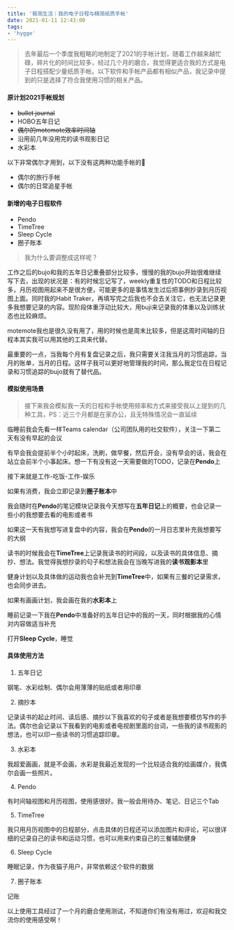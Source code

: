 ```yaml
---
title: '极简生活｜我的电子日程与精简纸质手帐'
date: 2021-01-11 12:43:00
tags:
- 'hygge'
---
```


> 去年最后一个季度我粗略的地制定了2021的手帐计划，随着工作越来越忙碌，碎片化的时间比较多，经过几个月的磨合，我觉得更适合我的方式是电子日程搭配少量纸质手帐。以下软件和手帐产品都有相似产品，我记录中提到的只是选择了符合我使用习惯的相关产品。

#### 原计划2021手帐规划

- <del>bullet journal</del>
- HOBO五年日记
- <del>偶尔的motemote效率时间轴</del>
- 沿用前几年没用完的读书观影日记
- 水彩本

以下非常偶尔才用到，以下没有这两种功能手帐的🌰
- 偶尔的旅行手帐
- 偶尔的日常追星手帐

#### 新增的电子日程软件

- Pendo
- TimeTree
- Sleep Cycle
- 圈子账本

> 我为什么要调整成这样呢？

工作之后的bujo和我的五年日记重叠部分比较多，慢慢的我的bujo开始很难继续写下去，出现的状况是：有的时候忘记写了，weekly重复性的TODO和日程比较多，月历视图用起来不是很方便，可能更多的是事情发生过后把事例抄录到月历视图上面。同时我的Habit Traker，再填写完之后我也不会去关注它，也无法记录更多我想要记录的内容。现阶段体重浮动比较大，用buji来记录我的体重以及训练状态也比较麻烦。

motemote我也是很久没有用了，用的时候也是周末比较多，但是这周时间轴的日程本其实我可以用其他的工具来代替。

最重要的一点，当我每个月有复盘记录之后，我只需要关注我当月的习惯追踪，当月的账单，当月的日程。这样子我可以更好地管理我的时间，那么我定位在日程记录和习惯追踪的bujo就有了替代品。

#### 模拟使用场景

> 接下来我会模拟我一天的日程和手帐使用频率和方式来接受我以上提到的几种工具，PS：近三个月都是在家办公，且无特殊情况会一直延续

临睡前我会先看一样Teams calendar（公司团队用的社交软件），关注一下第二天有没有早起的会议

有早会我会提前半个小时起床，洗刷，做早餐，然后开会，没有早会的话，我会在站立会前半个小事起床。想一下有没有这一天需要做的TODO，记录在**Pendo**上

接下来就是工作-吃饭-工作-娱乐

如果有消费，我会立即记录到**圈子账本**中

我会随时在**Pendo**的笔记模块记录我今天想写在**五年日记**上的概要，也会记录一些小的我想要去看的电影或者书

如果这一天有我想写进复盘中的内容，我会在**Pendo**的一月日志里补充我想要写的大纲

读书的时候我会在**TimeTree**上记录我读书的时间段，以及读书的具体信息、摘抄、想法。我觉得我想抄录的句子和想法我会在当晚写进我的**读书观影本**里

健身计划以及具体做的运动我也会补充到**TimeTree**中，如果有三餐的记录需求，也会同步进去。

如果有画画计划，我会画在我的**水彩本**上

睡前记录一下我在**Pendo**中准备好的五年日记中的我的一天，同时根据我的心情对内容做适当补充

打开**Sleep Cycle**，睡觉

#### 具体使用方法

1. 五年日记

钢笔、水彩绘制、偶尔会用薄薄的贴纸或者用印章

2. 摘抄本

记录读书的起止时间、读后感、摘抄以下我喜欢的句子或者是我想要模仿写作的手法。偶尔也会记录以下我看到的电影或者电视剧里面的台词，一些我的读书观影的想法，也可以印一些读书的习惯追踪印章。

3. 水彩本

我超爱画画，就是不会画，水彩是我最近发现的一个比较适合我的绘画媒介，我偶尔会画一些照片。

4. Pendo

有时间轴视图和月历视图，使用感很好。我一般会用待办、笔记、日记三个Tab

5. TimeTree

我只用月历视图中的日程部分，点击具体的日程还可以添加图片和评论，可以很详细的记录自己的读书和运动习惯，也可以用来约束自己的三餐辅助健身

6.  Sleep Cycle

睡眠记录，作为夜猫子用户，非常依赖这个软件的数据

7. 圈子账本

记账

以上使用工具经过了一个月的磨合使用测试，不知道你们有没有用过，欢迎和我交流你的使用感受啊！









